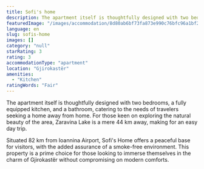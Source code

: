 ```yaml
---
title: Sofi's home
description: The apartment itself is thoughtfully designed with two bedrooms, a fully equipped kitchen, and a bathroom, catering to the needs of travelers seeking a home awa
featuredImage: "/images/accommodation/8d80ab6bf73fa873e990c76bfc96a1bf23708307.png"
language: en
slug: sofis-home
images: []
category: "null"
starRating: 3
rating: 3
accommodationType: "apartment"
location: "Gjirokastër"
amenities:
  - "Kitchen"
ratingWords: "Fair"
---
```


The apartment itself is thoughtfully designed with two bedrooms, a fully equipped kitchen, and a bathroom, catering to the needs of travelers seeking a home away from home. For those keen on exploring the natural beauty of the area, Zaravina Lake is a mere 44 km away, making for an easy day trip.

Situated 82 km from Ioannina Airport, Sofi's Home offers a peaceful base for visitors, with the added assurance of a smoke-free environment. This property is a prime choice for those looking to immerse themselves in the charm of Gjirokastër without compromising on modern comforts.

